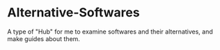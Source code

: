 # Alternative-Softwares
A type of "Hub" for me to examine softwares and their alternatives, and make guides about them.
